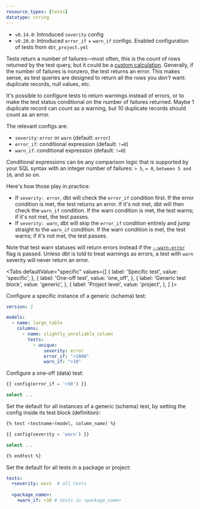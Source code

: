 ```yaml
---
resource_types: [tests]
datatype: string
---
```


<Changelog>

* `v0.14.0`: Introduced `severity` config
* `v0.20.0`: Introduced `error_if` + `warn_if` configs. Enabled configuration of tests from `dbt_project.yml`

</Changelog>

Tests return a number of failures—most often, this is the count of rows returned by the test query, but it could be a [custom calculation](resource-configs/fail_calc). Generally, if the number of failures is nonzero, the test returns an error. This makes sense, as test queries are designed to return all the rows you _don't_ want: duplicate records, null values, etc.

It's possible to configure tests to return warnings instead of errors, or to make the test status conditional on the number of failures returned. Maybe 1 duplicate record can count as a warning, but 10 duplicate records should count as an error.

The relevant configs are:
- `severity`: `error` or `warn` (default: `error`)
- `error_if`: conditional expression (default: `!=0`)
- `warn_if`: conditional expression (default: `!=0`)

Conditional expressions can be any comparison logic that is supported by your SQL syntax with an integer number of failures: `> 5`, `= 0`, `between 5 and 10`, and so on.

Here's how those play in practice:
- If `severity: error`, dbt will check the `error_if` condition first. If the error condition is met, the test returns an error. If it's not met, dbt will then check the `warn_if` condition. If the warn condition is met, the test warns; if it's not met, the test passes.
- If `severity: warn`, dbt will skip the `error_if` condition entirely and jump straight to the `warn_if` condition. If the warn condition is met, the test warns; if it's not met, the test passes.

Note that test warn statuses will return errors instead if the [`--warn-error`](global-cli-flags#warnings-as-errors) flag is passed. Unless dbt is told to treat warnings as errors, a test with `warn` severity will never return an error.

<Tabs
  defaultValue="specific"
  values={[
    { label: 'Specific test', value: 'specific', },
    { label: 'One-off test', value: 'one_off', },
    { label: 'Generic test block', value: 'generic', },
    { label: 'Project level', value: 'project', },
  ]
}>

<TabItem value="specific">

Configure a specific instance of a generic (schema) test:

<File name='models/<filename>.yml'>

```yaml
version: 2

models:
  - name: large_table
    columns:
      - name: slightly_unreliable_column
        tests:
          - unique:
              severity: error
              error_if: ">1000"
              warn_if: ">10"
```

</File>

</TabItem>

<TabItem value="one_off">

Configure a one-off (data) test:

<File name='tests/<filename>.sql'>

```sql
{{ config(error_if = '>50') }}

select ...
```

</File>

</TabItem>

<TabItem value="generic">

Set the default for all instances of a generic (schema) test, by setting the config inside its test block (definition):

<File name='macros/<filename>.sql'>

```sql
{% test <testname>(model, column_name) %}

{{ config(severity = 'warn') }}

select ...

{% endtest %}
```

</File>

</TabItem>

<TabItem value="project">

Set the default for all tests in a package or project:

<File name='dbt_project.yml'>

```yaml
tests:
  +severity: warn  # all tests
  
  <package_name>:
    +warn_if: >10 # tests in <package_name>
```

</File>

</TabItem>

</Tabs>
